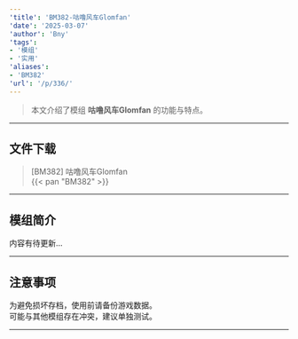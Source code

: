 ```yaml
---
'title': 'BM382-咕噜风车Glomfan'
'date': '2025-03-07'
'author': 'Bny'
'tags':
- '模组'
- '实用'
'aliases':
- 'BM382'
'url': '/p/336/'
---
```


> 本文介绍了模组 **咕噜风车Glomfan** 的功能与特点。

---

## 文件下载

> [BM382] 咕噜风车Glomfan  
{{< pan "BM382" >}}  

---

## 模组简介

>  
内容有待更新...  

---

## 注意事项

>  
为避免损坏存档，使用前请备份游戏数据。  
可能与其他模组存在冲突，建议单独测试。  

---

